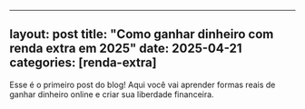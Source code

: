 
---
layout: post
title: "Como ganhar dinheiro com renda extra em 2025"
date: 2025-04-21
categories: [renda-extra]
---

Esse é o primeiro post do blog! Aqui você vai aprender formas reais de ganhar dinheiro online e criar sua liberdade financeira.
